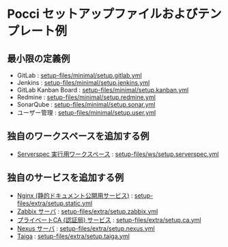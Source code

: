 Pocci セットアップファイルおよびテンプレート例
==============================================

最小限の定義例
--------------
*   GitLab : [setup-files/minimal/setup.gitlab.yml](./setup-files/minimal/setup.gitlab.yml)
*   Jenkins : [setup-files/minimal/setup.jenkins.yml](./setup-files/minimal/setup.jenkins.yml)
*   GitLab Kanban Board : [setup-files/minimal/setup.kanban.yml](./setup-files/minimal/setup.kanban.yml)
*   Redmine : [setup-files/minimal/setup.redmine.yml](./setup-files/minimal/setup.redmine.yml)
*   SonarQube : [setup-files/minimal/setup.sonar.yml](./setup-files/minimal/setup.sonar.yml)
*   ユーザー管理 : [setup-files/minimal/setup.user.yml](./setup-files/minimal/setup.user.yml)


独自のワークスペースを追加する例
--------------------------------
*   [Serverspec 実行用ワークスペース](./setup-files/ws/setup.serverspec.yml.ja.md) :
    [setup-files/ws/setup.serverspec.yml](./setup-files/ws/setup.serverspec.yml)


独自のサービスを追加する例
--------------------------
*   [Nginx (静的ドキュメント公開用サービス)](./setup-files/extra/setup.static.yml.ja.md) :
    [setup-files/extra/setup.static.yml](./setup-files/extra/setup.static.yml)
*   [Zabbix サーバ](./setup-files/extra/setup.zabbix.yml.ja.md) :
    [setup-files/extra/setup.zabbix.yml](./setup-files/extra/setup.zabbix.yml)
*   [プライベートCA (認証局) サービス](./setup-files/extra/setup.ca.yml.ja.md) :
    [setup-files/extra/setup.ca.yml](./setup-files/extra/setup.ca.yml)
*   [Nexus サーバ](./setup-files/extra/setup.nexus.yml.ja.md) :
    [setup-files/extra/setup.nexus.yml](./setup-files/extra/setup.nexus.yml)
*   [Taiga](./setup-files/extra/setup.taiga.yml.ja.md) :
    [setup-files/extra/setup.taiga.yml](./setup-files/extra/setup.taiga.yml)
